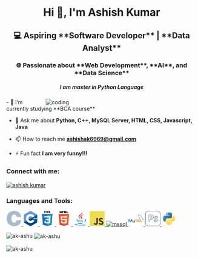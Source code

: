  <h1 align="center">Hi 👋, I'm Ashish Kumar</h1>
<h2 align="center">💻 Aspiring **Software Developer** | **Data Analyst**  </h2>
<h3 align="center">🌐 Passionate about **Web Development**, **AI**, and **Data Science**</h3>
<h5 align="center">I am master in Python Language</h5>
<img align = "right" width="400" src="https://media.tenor.com/-UygBh3nnfEAAAAC/coding.gif" alt="coding">
- 🌱 I’m currently studying **BCA course**

- 💬 Ask me about **Python, C++, MySQL Server, HTML, CSS, Javascript, Java**

- 📫 How to reach me **ashishak6969@gmail.com**

- ⚡ Fun fact **I am very funny!!!**

<h3 align="left">Connect with me:</h3>
<p align="left">
<a href="https://www.linkedin.com/in/ashish-kumar-27016030a/" target="blank"><img align="center" src="https://raw.githubusercontent.com/rahuldkjain/github-profile-readme-generator/master/src/images/icons/Social/linked-in-alt.svg" alt="ashish kumar" height="30" width="40" /></a>
</p>

<h3 align="left">Languages and Tools:</h3>
<p align="left"> <a href="https://www.cprogramming.com/" target="_blank" rel="noreferrer"> <img src="https://raw.githubusercontent.com/devicons/devicon/master/icons/c/c-original.svg" alt="c" width="40" height="40"/> </a> <a href="https://www.w3schools.com/cpp/" target="_blank" rel="noreferrer"> <img src="https://raw.githubusercontent.com/devicons/devicon/master/icons/cplusplus/cplusplus-original.svg" alt="cplusplus" width="40" height="40"/> </a> <a href="https://www.w3schools.com/css/" target="_blank" rel="noreferrer"> <img src="https://raw.githubusercontent.com/devicons/devicon/master/icons/css3/css3-original-wordmark.svg" alt="css3" width="40" height="40"/> </a> <a href="https://www.w3.org/html/" target="_blank" rel="noreferrer"> <img src="https://raw.githubusercontent.com/devicons/devicon/master/icons/html5/html5-original-wordmark.svg" alt="html5" width="40" height="40"/> </a> <a href="https://www.java.com" target="_blank" rel="noreferrer"> <img src="https://raw.githubusercontent.com/devicons/devicon/master/icons/java/java-original.svg" alt="java" width="40" height="40"/> </a> <a href="https://developer.mozilla.org/en-US/docs/Web/JavaScript" target="_blank" rel="noreferrer"> <img src="https://raw.githubusercontent.com/devicons/devicon/master/icons/javascript/javascript-original.svg" alt="javascript" width="40" height="40"/> </a> <a href="https://www.microsoft.com/en-us/sql-server" target="_blank" rel="noreferrer"> <img src="https://www.svgrepo.com/show/303229/microsoft-sql-server-logo.svg" alt="mssql" width="40" height="40"/> </a> <a href="https://www.mysql.com/" target="_blank" rel="noreferrer"> <img src="https://raw.githubusercontent.com/devicons/devicon/master/icons/mysql/mysql-original-wordmark.svg" alt="mysql" width="40" height="40"/> </a> <a href="https://www.photoshop.com/en" target="_blank" rel="noreferrer"> <img src="https://raw.githubusercontent.com/devicons/devicon/master/icons/photoshop/photoshop-line.svg" alt="photoshop" width="40" height="40"/> </a> <a href="https://www.python.org" target="_blank" rel="noreferrer"> <img src="https://raw.githubusercontent.com/devicons/devicon/master/icons/python/python-original.svg" alt="python" width="40" height="40"/> </a> </p>

<p><img align="left" src="https://github-readme-stats.vercel.app/api/top-langs?username=ak-ashu&show_icons=true&locale=en&layout=compact" alt="ak-ashu" /></p>

<p>&nbsp;<img align="center" src="https://github-readme-stats.vercel.app/api?username=ak-ashu&show_icons=true&locale=en" alt="ak-ashu" /></p>

<p><img align="center" src="https://github-readme-streak-stats.herokuapp.com/?user=ak-ashu&" alt="ak-ashu" /></p>
